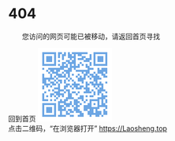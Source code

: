 404
===

　　您访问的网页可能已被移动，请返回首页寻找
　　

回到首页
<a href=".." title="返回老生常谈首页"><img src="indexQR-Blue.png" /></a>  
点击二维码，“在浏览器打开” https://Laosheng.top  

